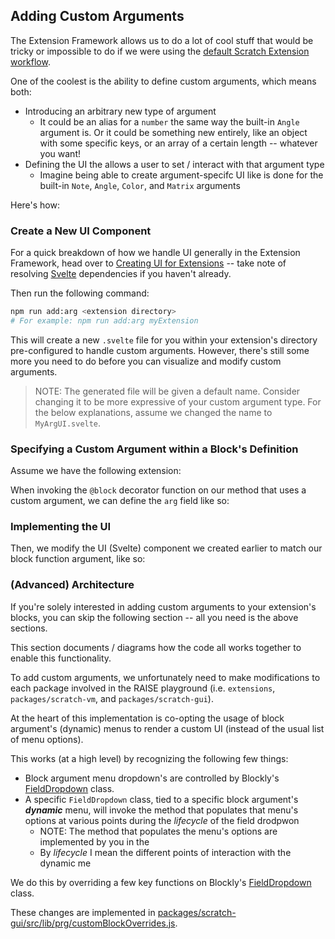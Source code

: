 ## Adding Custom Arguments

The Extension Framework allows us to do a lot of cool stuff that would be tricky or impossible to do if we were using the [default Scratch Extension workflow]().

One of the coolest is the ability to define custom arguments, which means both:
- Introducing an arbitrary new type of argument 
  - It could be an alias for a `number` the same way the built-in `Angle` argument is. Or it could be something new entirely, like an object with some specific keys, or an array of a certain length -- whatever you want!
- Defining the UI the allows a user to set / interact with that argument type
  - Imagine being able to create argument-specifc UI like is done for the built-in `Note`, `Angle`, `Color`, and `Matrix` arguments 

Here's how:

### Create a New UI Component

For a quick breakdown of how we handle UI generally in the Extension Framework, head over to [Creating UI for Extensions](#creating-ui-for-extensions) -- take note of resolving [Svelte]((https://github.com/mitmedialab/prg-extension-boilerplate#svelte-only-if-you-are-developing-ui)) dependencies if you haven't already.

Then run the following command:

```bash
npm run add:arg <extension directory>
# For example: npm run add:arg myExtension
```

This will create a new `.svelte` file for you within your extension's directory pre-configured to handle custom arguments. However, there's still some more you need to do before you can visualize and modify custom arguments.

> NOTE: The generated file will be given a default name. Consider changing it to be more expressive of your custom argument type. For the below explanations, assume we changed the name to `MyArgUI.svelte`.

### Specifying a Custom Argument within a Block's Definition

Assume we have the following extension:

[](./extension.ts?export=x)

When invoking the `@block` decorator function on our method that uses a custom argument, we can define the `arg` field like so:

[](./index.ts?export=x)

### Implementing the UI

Then, we modify the UI (Svelte) component we created earlier to match our block function argument, like so:

[](./CustomArgument.svelte)

### (Advanced) Architecture

If you're solely interested in adding custom arguments to your extension's blocks, you can skip the following section -- all you need is the above sections. 

This section documents / diagrams how the code all works together to enable this functionality.  

To add custom arguments, we unfortunately need to make modifications to each package involved in the RAISE playground (i.e. `extensions`, `packages/scratch-vm`, and `packages/scratch-gui`). 

At the heart of this implementation is co-opting the usage of block argument's (dynamic) menus to render a custom UI (instead of the usual list of menu options).

This works (at a high level) by recognizing the following few things:
- Block argument menu dropdown's are controlled by Blockly's [FieldDropdown](https://developers.google.com/blockly/reference/js/blockly.fielddropdown_class) class.
- A specific `FieldDropdown` class, tied to a specific block argument's **_dynamic_** menu, will invoke the method that populates that menu's options at various points during the _lifecycle_ of the field drodpwon
  - NOTE: The method that populates the menu's options are implemented by you in the 
  - By _lifecycle_ I mean the different points of interaction with the dynamic me

We do this by overriding a few key functions on Blockly's [FieldDropdown](https://developers.google.com/blockly/reference/js/blockly.fielddropdown_class) class. 

These changes are implemented in [packages/scratch-gui/src/lib/prg/customBlockOverrides.js]().